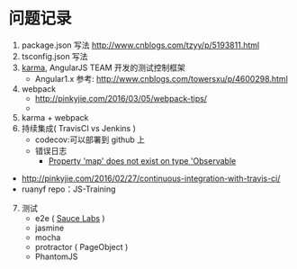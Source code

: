 # 问题记录
1. package.json 写法 http://www.cnblogs.com/tzyy/p/5193811.html
2. tsconfig.json 写法
3. [karma](http://karma-runner.github.io/1.0/index.html), AngularJS TEAM 开发的测试控制框架
   - Angular1.x 参考: http://www.cnblogs.com/towersxu/p/4600298.html
4. webpack
   - http://pinkyjie.com/2016/03/05/webpack-tips/
   -
5. karma + webpack
6. 持续集成( TravisCI vs Jenkins )
   - codecov:可以部署到 github 上
   - 错误日志
     + [Property 'map' does not exist on type 'Observable<Response>](http://stackoverflow.com/questions/37208801/property-map-does-not-exist-on-type-observableresponse)
 - http://pinkyjie.com/2016/02/27/continuous-integration-with-travis-ci/
 - ruanyf repo：JS-Training
 7. 测试
    - e2e ( [Sauce Labs](https://saucelabs.com/) )
    - jasmine
    - mocha
    - protractor ( PageObject )
    - PhantomJS
